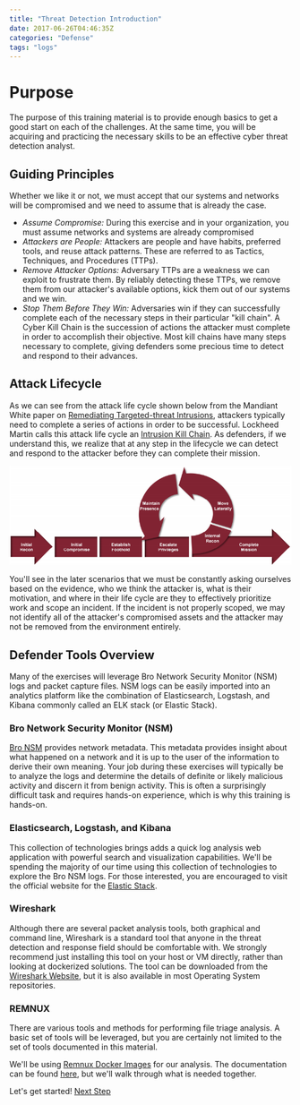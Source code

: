 ```yaml
---
title: "Threat Detection Introduction"
date: 2017-06-26T04:46:35Z
categories: "Defense"
tags: "logs"
---
```


# Purpose

The purpose of this training material is to provide enough basics to get a good start on each of the challenges.  At the same time, you will be acquiring and practicing the necessary skills to be an effective cyber threat detection analyst.

## Guiding Principles

Whether we like it or not, we must accept that our systems and networks will be compromised and we need to assume that is already the case.

 - *Assume Compromise:* During this exercise and in your organization, you must assume networks and systems are already compromised
 - *Attackers are People:* Attackers are people and have habits, preferred tools, and reuse attack patterns.  These are referred to as Tactics, Techniques, and Procedures (TTPs).
 - *Remove Attacker Options:* Adversary TTPs are a weakness we can exploit to frustrate them.  By reliably detecting these TTPs, we remove them from our attacker's available options, kick them out of our systems and we win.
 - *Stop Them Before They Win:* Adversaries win if they can successfully complete each of the necessary steps in their particular "kill chain".  A Cyber Kill Chain is the succession of actions the attacker must complete in order to accomplish their objective.  Most kill chains have many steps necessary to complete, giving defenders some precious time to detect and respond to their advances.

## Attack Lifecycle

As we can see from the attack life cycle shown below from the Mandiant White paper on [Remediating Targeted-threat Intrusions](https://media.blackhat.com/bh-us-12/Briefings/Aldridge/BH_US_12_Aldridge_Targeted_Intrustion_WP.pdf), attackers typically need to complete a series of actions in order to be successful.  Lockheed Martin calls this attack life cycle an [Intrusion Kill Chain](https://www.lockheedmartin.com/content/dam/lockheed/data/corporate/documents/LM-White-Paper-Intel-Driven-Defense.pdf).  As defenders, if we understand this, we realize that at any step in the lifecycle we can detect and respond to the attacker before they can complete their mission.

![Attack Lifecycle](/defense/attack_lifecycle.png)

You'll see in the later scenarios that we must be constantly asking ourselves based on the evidence, who we think the attacker is, what is their motivation, and where in their life cycle are they to effectively prioritize work and scope an incident.  If the incident is not properly scoped, we may not identify all of the attacker's compromised assets and the attacker may not be removed from the environment entirely.

## Defender Tools Overview

Many of the exercises will leverage Bro Network Security Monitor (NSM) logs and packet capture files.  NSM logs can be easily imported into an analytics platform like the combination of Elasticsearch, Logstash, and Kibana commonly called an ELK stack (or Elastic Stack).

### Bro Network Security Monitor (NSM)

[Bro NSM](https://www.bro.org/) provides network metadata.  This metadata provides insight about what happened on a network and it is up to the user of the information to derive their own meaning.  Your job during these exercises will typically be to analyze the logs and determine the details of definite or likely malicious activity and discern it from benign activity.  This is often a surprisingly difficult task and requires hands-on experience, which is why this training is hands-on.

### Elasticsearch, Logstash, and Kibana

This collection of technologies brings adds a quick log analysis web application with powerful search and visualization capabilities.  We'll be spending the majority of our time using this collection of technologies to explore the Bro NSM logs.  For those interested, you are encouraged to visit the official website for the [Elastic Stack](https://www.elastic.co/webinars/introduction-elk-stack).

### Wireshark

Although there are several packet analysis tools, both graphical and command line, Wireshark is a standard tool that anyone in the threat detection and response field should be comfortable with.  We strongly recommend just installing this tool on your host or VM directly, rather than looking at dockerized solutions.  The tool can be downloaded from the [Wireshark Website](https://www.wireshark.org/), but it is also available in most Operating System repositories.

### REMNUX

There are various tools and methods for performing file triage analysis.  A basic set of tools will be leveraged, but you are certainly not limited to the set of tools documented in this material.

We'll be using [Remnux Docker Images](https://hub.docker.com/r/remnux/) for our analysis.  The documentation can be found [here](https://remnux.org/docs/containers/malware-analysis/), but we'll walk through what is needed together.


Let's get started! [Next Step](/defense/getting_started/)
